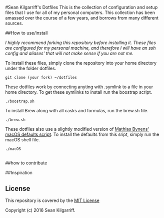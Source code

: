 #Sean Kilgarriff's Dotfiles
This is the collection of configuration and setup files that I use for all of my personal computers. This collection has been amassed over the course of a few years, and borrows from many different sources.

##How to use/install

*I highly recommend forking this repository before installing it. These files are configured for my personal machine, and therefore I will have an ssh config and aliases' that will not make sense if you are not me.*

To install these files, simply clone the repository into your home directory under the folder dotfiles.

```
git clone (your fork) ~/dotfiles
```

These dotfiles work by connecting anyting with .symlink to a file in your home directory. To get these symlinks to install run the boostrap script.

```
./boostrap.sh
```

To install Brew along with all casks and formulas, run the brew.sh file.

```
./brew.sh
```

These dotfiles also use a slightly modified version of [Mathias Bynens' macOS defaults script](https://github.com/mathiasbynens/dotfiles/blob/master/.macos). To install the defaults from this sript, simply run the macOS shell file.

```
./macOS
```


##

##how to contribute

##Inspiration

## License

This repository is covered by the [MIT License](/LICENSE)

Copyright (c) 2016 Sean Kilgarriff.
